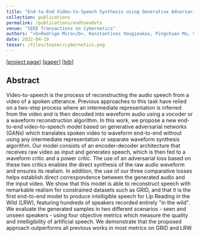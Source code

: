```yaml
---
title: "End-to-End Video-to-Speech Synthesis using Generative Adversarial Networks"
collection: publications
permalink: /publications/endtoendvts
venue: "IEEE Transactions on Cybernetics"
authors: "<b>Rodrigo Mira</b>, Konstantinos Vougioukas, Pingchuan Ma, Stavros Petridis, Björn W Schuller, Maja Pantic"
date: 2022-04-19
teaser: /files/teaser/cybernetics.png
---
```


[[project page](https://sites.google.com/view/video-to-speech/home)] [[paper](https://ieeexplore.ieee.org/document/9760273)] [[bib](/files/bib/end-to-end-vts.bib)]

## Abstract
Video-to-speech is the process of reconstructing the audio speech from a video of a spoken utterance. Previous approaches to this task have relied on a two-step process where an intermediate representation is inferred from the video and is then decoded into waveform audio using a vocoder or a waveform reconstruction algorithm. In this work, we propose a new end-to-end video-to-speech model based on generative adversarial networks (GANs) which translates spoken video to waveform end-to-end without using any intermediate representation or separate waveform synthesis algorithm. Our model consists of an encoder-decoder architecture that receives raw video as input and generates speech, which is then fed to a waveform critic and a power critic. The use of an adversarial loss based on these two critics enables the direct synthesis of the raw audio waveform and ensures its realism. In addition, the use of our three comparative losses helps establish direct correspondence between the generated audio and the input video. We show that this model is able to reconstruct speech with remarkable realism for constrained datasets such as GRID, and that it is the first end-to-end model to produce intelligible speech for Lip Reading in the Wild (LRW), featuring hundreds of speakers recorded entirely "in the wild". We evaluate the generated samples in two different scenarios - seen and unseen speakers - using four objective metrics which measure the quality and intelligibility of artificial speech. We demonstrate that the proposed approach outperforms all previous works in most metrics on GRID and LRW.
